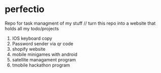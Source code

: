 # perfectio

Repo for task managment of my stuff // turn this repo into a website that holds all my todo/projects

1. IOS keyboard copy
2. Password sender via qr code
3. shopify website
4. mobile minigames with android
5. satellite managament program
6. tmobile hackathon program
